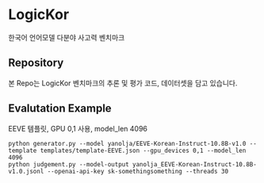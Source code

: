 # LogicKor
한국어 언어모델 다분야 사고력 벤치마크

## Repository
본 Repo는 LogicKor 벤치마크의 추론 및 평가 코드, 데이터셋을 담고 있습니다.

## Evalutation Example
EEVE 템플릿, GPU 0,1 사용, model_len 4096
```
python generator.py --model yanolja/EEVE-Korean-Instruct-10.8B-v1.0 --template templates/template-EEVE.json --gpu_devices 0,1 --model_len 4096
python judgement.py --model-output yanolja_EEVE-Korean-Instruct-10.8B-v1.0.jsonl --openai-api-key sk-somethingsomething --threads 30
```
